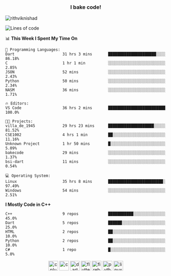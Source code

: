 <h3 align="center">I bake code!</h3>

<p align="left"> <img src="https://komarev.com/ghpvc/?username=rithviknishad" alt="rithviknishad" /> </p>

<!--START_SECTION:waka-->
![Lines of code](https://img.shields.io/badge/From%20Hello%20World%20I%27ve%20Written-688931%20lines%20of%20code-blue)

📊 **This Week I Spent My Time On** 

```text
💬 Programming Languages: 
Dart                     31 hrs 3 mins       █████████████████████░░░░   86.18% 
C                        1 hr 1 min          ░░░░░░░░░░░░░░░░░░░░░░░░░   2.85% 
JSON                     52 mins             ░░░░░░░░░░░░░░░░░░░░░░░░░   2.43% 
Python                   50 mins             ░░░░░░░░░░░░░░░░░░░░░░░░░   2.34% 
NASM                     36 mins             ░░░░░░░░░░░░░░░░░░░░░░░░░   1.71%

🔥 Editors: 
VS Code                  36 hrs 2 mins       █████████████████████████   100.0%

🐱‍💻 Projects: 
villa_de_1945            29 hrs 23 mins      ████████████████████░░░░░   81.52% 
CSE1002                  4 hrs 1 min         ██░░░░░░░░░░░░░░░░░░░░░░░   11.16% 
Unknown Project          1 hr 50 mins        █░░░░░░░░░░░░░░░░░░░░░░░░   5.09% 
bakecode                 29 mins             ░░░░░░░░░░░░░░░░░░░░░░░░░   1.37% 
bsi-dart                 11 mins             ░░░░░░░░░░░░░░░░░░░░░░░░░   0.54%

💻 Operating System: 
Linux                    35 hrs 8 mins       ████████████████████████░   97.49% 
Windows                  54 mins             ░░░░░░░░░░░░░░░░░░░░░░░░░   2.51%

```

**I Mostly Code in C++** 

```text
C++                      9 repos             ███████████░░░░░░░░░░░░░░   45.0% 
Dart                     5 repos             ██████░░░░░░░░░░░░░░░░░░░   25.0% 
HTML                     2 repos             ██░░░░░░░░░░░░░░░░░░░░░░░   10.0% 
Python                   2 repos             ██░░░░░░░░░░░░░░░░░░░░░░░   10.0% 
C#                       1 repo              █░░░░░░░░░░░░░░░░░░░░░░░░   5.0%

```



<!--END_SECTION:waka-->

<p align="center">
  <img src="https://devicons.github.io/devicon/devicon.git/icons/cplusplus/cplusplus-original.svg" alt="cplusplus" width="30" height="30"/>
  <img src="https://devicons.github.io/devicon/devicon.git/icons/c/c-original.svg" alt="c" width="30" height="30"/>
  <img src="https://www.vectorlogo.zone/logos/dartlang/dartlang-icon.svg" alt="dart" width="30" height="30"/>
  <img src="https://www.vectorlogo.zone/logos/flutterio/flutterio-icon.svg" alt="flutter" width="30" height="30"/> 
  <img src="https://www.vectorlogo.zone/logos/firebase/firebase-icon.svg" alt="firebase" width="30" height="30"/> 
  <img src="https://devicons.github.io/devicon/devicon.git/icons/python/python-original.svg" alt="python" width="30" height="30"/> 
  <img src="https://devicons.github.io/devicon/devicon.git/icons/linux/linux-original.svg" alt="linux" width="30" height="30"/> 
</p>
